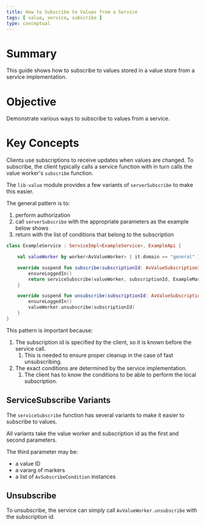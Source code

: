 ```yaml
---
title: How to Subscribe to Values from a Service
tags: [ value, service, subscribe ]
type: conceptual
---
```


# Summary

This guide shows how to subscribe to values stored in a value store from a service implementation.

# Objective

Demonstrate various ways to subscribe to values from a service.

# Key Concepts

Clients use subscriptions to receive updates when values are changed. To subscribe, the client typically
calls a service function with in turn calls the value worker's `subscribe` function.

The `lib-value` module provides a few variants of `serverSubscribe` to make this easier.

The general pattern is to:

1. perform authorization
2. call `serverSubscribe` with the appropriate parameters as the example below shows
3. return with the list of conditions that belong to the subscription

```kotlin
class ExampleService : ServiceImpl<ExampleService>, ExampleApi {

    val valueWorker by worker<AvValueWorker> { it.domain == "general" }

    override suspend fun subscribe(subscriptionId: AvValueSubscriptionId): List<AvSubscribeCondition> {
        ensureLoggedIn()
        return serviceSubscribe(valueWorker, subscriptionId, ExampleMarkers.EXAMPLE_MARKER)
    }

    override suspend fun unsubscribe(subscriptionId: AvValueSubscriptionId) {
        ensureLoggedIn()
        valueWorker.unsubscribe(subscriptionId)
    }
}
```

This pattern is important because:

1. The subscription id is specified by the client, so it is known before the service call.
    1. This is needed to ensure proper cleanup in the case of fast unsubscribing.
2. The exact conditions are determined by the service implementation.
    1. The client has to know the conditions to be able to perform the local subscription.

## ServiceSubscribe Variants

The `serviceSubscribe` function has several variants to make it easier to subscribe to values.

All variants take the value worker and subscription id as the first and second parameters.

The third parameter may be:

- a value ID
- a vararg of markers
- a list of `AvSubscribeCondition` instances

## Unsubscribe

To unsubscribe, the service can simply call `AvValueWorker.unsubscribe` with the subscription id.
